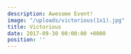 ```yaml
---
description: Awesome Event!
image: "/uploads/victorious(1x1).jpg"
title: Victorious
date: 2017-09-30 00:00:00 +0000
position: ''
---
```

